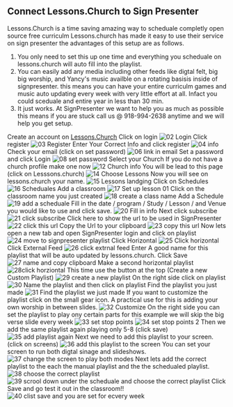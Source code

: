 ## Connect Lessons.Church to Sign Presenter
Lessons.Church is a time saving amazing way to scheduale completly open source free curriculm Lessons.church has made it easy to use their service on sign presenter the advantages of this setup are as follows.
1. You only need to set this up one time and everything you scheduale on lessons.church will auto fill into the playlist. 
2. You can easily add any media including other feeds like digtal felt, big big worship, and Yancy's music availble on a rotating basisis inside of signpresenter. this means you can have your entire curriculm games and music auto updating every week with very little effort at all. Infact you could sceduale and entire year in less than 30 min.
3. It just works. At SignPresenter we want to help you as much as possible this means if you are stuck call us @ 918-994-2638 anytime and we will help you get setup. 

Create an account on [Lessons.Church](https://lessons.church/)
Click on login
![02 Login](https://user-images.githubusercontent.com/65249159/202710373-d5a7054c-99a5-4642-956d-1b5885182b74.png)
Click register
![03 Register](https://user-images.githubusercontent.com/65249159/202710531-a6be5ac1-fadc-4a45-b5ec-2531e30dc6e7.png)
Enter Your Correct Info and click register
![04 info](https://user-images.githubusercontent.com/65249159/202710697-74ff478f-f38f-407a-aff4-98b871441d83.png)
Check your email (click on set password)
![06 link in email](https://user-images.githubusercontent.com/65249159/202710747-ff0db5d3-e242-498e-a8d9-2cb3ef543ebe.png)
Set a password and click Login
![08 set password](https://user-images.githubusercontent.com/65249159/202710934-533e74e1-eb5e-4a91-b6f8-aa321bcf66b8.png)
Select your Church If you do not have a church profile make one now
![12 Church info](https://user-images.githubusercontent.com/65249159/202711100-7d8ed003-ab3d-4888-8575-45a62abda670.png)
You will be lead to this page (click on Lesssons.church)
![14 Choose Lessons](https://user-images.githubusercontent.com/65249159/202711277-61c8dced-a604-48ad-b23b-79ae8229aa41.png)
Now you will see on lessons.church your name.
![15 Lessons landging](https://user-images.githubusercontent.com/65249159/202711363-ec4c302f-0cd3-4ba3-b72f-b09cbaa0d638.png)
Click on Schedules
![16 Scheduales](https://user-images.githubusercontent.com/65249159/202711525-746ce835-6188-46bd-8255-f9b5c228fee0.png)
Add a classroom
![17 Set up lesson 01](https://user-images.githubusercontent.com/65249159/202711671-4711e591-d55c-46d4-9e84-2f496e1638e6.png)
Click on the classroom name you just created
![18 create a class name](https://user-images.githubusercontent.com/65249159/202742762-1c60d3c2-9657-40dd-880c-0b0666e2ecce.png)
Add a Schedule
![19 add a scheduale](https://user-images.githubusercontent.com/65249159/202742912-e043c618-cca0-4e6b-b7dc-362bd0e103fe.png)
Fill in the date / program / Study / Lesson / and Venue you would like to use and click save.
![20 Fill in info](https://user-images.githubusercontent.com/65249159/202743181-b11b3b64-1146-4980-9eec-4b3a90651352.png)
Next click subscribe
![21 click subscribe](https://user-images.githubusercontent.com/65249159/202743312-970388ae-15f1-4ec4-afb2-38a131e38c09.png)
Click here to show the url to be used in SignPresenter
![22 click this url](https://user-images.githubusercontent.com/65249159/202743535-6f79f57b-b507-42d8-a0f6-0c93a7fc343d.png)
Copy the Url to your clipboard
![23 copy this url](https://user-images.githubusercontent.com/65249159/202743777-377226ba-986e-4902-9dfa-e182c54c54e7.png)
Now lets open a new tab and open SignPresenter login and click on playlist
![24 move to signpresenter playlist](https://user-images.githubusercontent.com/65249159/202743947-6adf460d-f3fb-4ff0-9b8b-f3b8b2ebce47.png)
Click Horizontal 
![25 Click horizontal](https://user-images.githubusercontent.com/65249159/202744745-2adbd7b3-b7ca-47b2-bf40-7b7f68927936.png)
Click External Feed
![26 click extrnal feed](https://user-images.githubusercontent.com/65249159/202744837-93d20702-c3d8-4a78-a2a9-cc5eef81131c.png)
Enter A good name for this playlist that will be auto updated by lessons.church. Click Save
![27 name and copy clipboard](https://user-images.githubusercontent.com/65249159/202745027-8fe169b7-2d59-4992-90c9-7f550f14b04d.png)
Make a second horizontal playlist
![28click horziontal](https://user-images.githubusercontent.com/65249159/202745237-e005889f-adcd-4a79-a802-1f02d5800a5d.png)
This time use the button at the top (Create a new Custom Playlist)
![29 create a new playlist](https://user-images.githubusercontent.com/65249159/202745360-3378d925-6fbb-44d7-a0ff-35a4953ee813.png)
On the right side click on playlist
![30 Name the playlist and then click on playlist ](https://user-images.githubusercontent.com/65249159/202745448-d25f122d-9bab-4e02-b9f2-53aee74c2eb9.png)
Find the playlist you just made
![31 Find the playlist we just made](https://user-images.githubusercontent.com/65249159/202745554-f81dff0f-22d4-41b8-90fe-dedf313add8e.png)
If you want to customize the playlist click on the small gear icon. A practical use for this is adding your own worship in between slides.
![32 Customize](https://user-images.githubusercontent.com/65249159/202745741-d8a67106-575e-4e81-aa69-4c1608cde89b.png)
On the right side you can set the playlist to play ony certain parts for this example we will skip the big verse slide every week
![33 set stop points](https://user-images.githubusercontent.com/65249159/202746246-40374979-ae17-43c0-aebb-2f25024c270d.png)
![34 set stop points 2](https://user-images.githubusercontent.com/65249159/202746349-9d37b98c-50d7-4bcc-b5ad-c1a3b47f2690.png)
Then we add the same playlist again playing only 5-8 (click save)
![35 add playlist again](https://user-images.githubusercontent.com/65249159/202746117-0d455af8-27db-41d9-926e-6b0f806acadf.png)
Next we need to add this playlist to your screen. (click on screens)
![36 add this playlist to the screen](https://user-images.githubusercontent.com/65249159/202746562-a9e641fc-dce6-4537-9888-500e107b37d2.png)
You can set your screen to run both digtal sinage and slideshows.
![37 change the screen to play both modes](https://user-images.githubusercontent.com/65249159/202746749-c1ef938d-90e0-4cdd-88af-1082a6efa5c8.png)
Next lets add the correct playlist to the each the manual playlist and the the schedualed playlist.
![38 choose the correct playlist](https://user-images.githubusercontent.com/65249159/202747484-3ba11e48-c403-4584-b0c0-10ee600ccb0f.png)
![39 scrool down under the scheduale and choose the correct playlist](https://user-images.githubusercontent.com/65249159/202747504-620db6a7-f9ea-4f09-990c-9d5b18695529.png)
Click Save and go test it out in the classroom!!
![40 clist save and you are set for ecvery week](https://user-images.githubusercontent.com/65249159/202747704-5663bf7f-2c8e-4dda-b19a-eda468f51f55.png)
